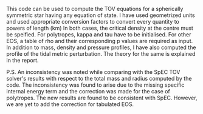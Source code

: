 This code can be used to compute the TOV equations for a spherically symmetric star having any equation of state. 
I have used geometrized units and used appropriate conversion factors to convert every quantity to powers of length (km)
In both cases, the critical density at the centre must be speified.
For polytropes, kappa and tau have to be initialised.
For other EOS, a table of rho and their corresponding p values are required as input.
In addition to mass, density and pressure profiles, I have also computed the profile of the tidal metric perturbation. The theory for the same is explained in the report.

P.S. An inconsistency was noted while comparing with the SpEC TOV solver's results with respect to the total mass and radius computed by the code. The inconsistency was found to arise due to the missing specific internal energy term and the correction was made for the case of polytropes. The new results are found to be consistent with SpEC. However, we are yet to add the correction for tabulated EOS.
